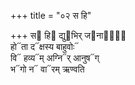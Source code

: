 +++
title = "०२ स हि"

+++
स᳓ हि᳓ द्यु᳓भिर् ज᳓नानां᳐  
हो᳓ता द᳓क्षस्य बाहुवोः᳓  
वि᳓ हव्य᳓म् अग्नि᳓र् आनुष᳓ग्  
भ᳓गो न᳓ वा᳓रम् ऋण्वति